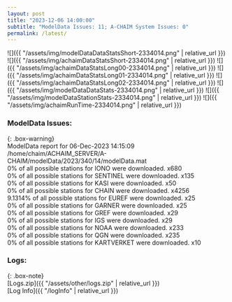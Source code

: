 ```yaml
---
layout: post
title: "2023-12-06 14:00:00"
subtitle: "ModelData Issues: 11; A-CHAIM System Issues: 0"
permalink: /latest/
---
```


![]({{ "/assets/img/modelDataDataStatsShort-2334014.png" | relative_url }})
![]({{ "/assets/img/achaimDataStatsShort-2334014.png" | relative_url }})
![]({{ "/assets/img/achaimDataStatsLong00-2334014.png" | relative_url }})
![]({{ "/assets/img/achaimDataStatsLong01-2334014.png" | relative_url }})
![]({{ "/assets/img/achaimDataStatsLong02-2334014.png" | relative_url }})
![]({{ "/assets/img/modelDataDataStats-2334014.png" | relative_url }})
![]({{ "/assets/img/modelDataStationStats-2334014.png" | relative_url }})
![]({{ "/assets/img/achaimRunTime-2334014.png" | relative_url }})


### ModelData Issues:  
  
{: .box-warning}  
 ModelData report for 06-Dec-2023 14:15:09   
 /home/chaim/ACHAIM_SERVER/A-CHAIM/modelData/2023/340/14/modelData.mat   
 0% of all possible stations for IONO were downloaded. x680   
 0% of all possible stations for SENTINEL were downloaded. x135   
 0% of all possible stations for KASI were downloaded. x50   
 0% of all possible stations for CHAIN were downloaded. x4256   
 9.1314% of all possible stations for EUREF were downloaded. x25   
 0% of all possible stations for GARNER were downloaded. x25   
 0% of all possible stations for GREF were downloaded. x29   
 0% of all possible stations for IGS were downloaded. x29   
 0% of all possible stations for NOAA were downloaded. x233   
 0% of all possible stations for QGN were downloaded. x235   
 0% of all possible stations for KARTVERKET were downloaded. x10   
  


### Logs:  
  
{: .box-note}  
[Logs.zip]({{ "/assets/other/logs.zip" | relative_url }})  
[Log Info]({{ "/logInfo" | relative_url }})  
